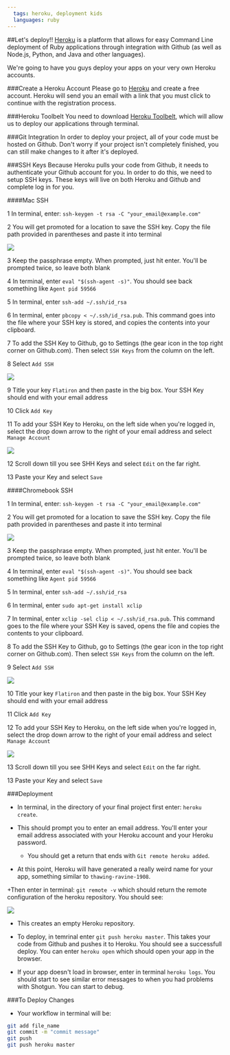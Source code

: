 ```yaml
---
  tags: heroku, deployment kids
  languages: ruby
---
```


##Let's deploy!! 
[Heroku](https://www.heroku.com/) is a platform that allows for easy Command Line deployment of Ruby applications through integration with Github (as well as Node.js, Python, and Java and other languages).

We're going to have you guys deploy your apps on your very own Heroku accounts.


###Create a Heroku Account
Please go to [Heroku](https://www.heroku.com/) and create a free account. Heroku will send you an email with a link that you must click to continue with the registration process.

###Heroku Toolbelt
You need to download [Heroku Toolbelt](https://toolbelt.heroku.com/), which will allow us to deploy our applications through terminal.


###Git Integration
In order to deploy your project, all of your code must be hosted on Github. Don't worry if your project isn't completely finished, you can still make changes to it after it's deployed. 

###SSH Keys
Because Heroku pulls your code from Github, it needs to authenticate your Github account for you. In order to do this, we need to setup SSH keys. These keys will live on both Heroku and Github and complete log in for you.

####Mac SSH

1 In terminal, enter: `ssh-keygen -t rsa -C "your_email@example.com"`

2 You will get promoted for a location to save the SSH key. Copy the file path provided in parentheses and paste it into terminal

<img src="https://s3.amazonaws.com/after-school-assets/ssh-key-location.png">

3 Keep the passphrase empty. When prompted, just hit enter. You'll be prompted twice, so leave both blank

4 In terminal, enter `eval "$(ssh-agent -s)"`. You should see back something like `Agent pid 59566`

5 In terminal, enter `ssh-add ~/.ssh/id_rsa`

6 In terminal, enter `pbcopy < ~/.ssh/id_rsa.pub`. This command goes into the file where your SSH key is stored, and copies the contents into your clipboard.

7 To add the SSH Key to Github, go to Settings (the gear icon in the top right corner on Github.com). Then select `SSH Keys` from the column on the left.

8 Select `Add SSH`

<img src="https://s3.amazonaws.com/after-school-assets/add-shh.png">

9 Title your key `Flatiron` and then paste in the big box. Your SSH Key should end with your email address

10 Click `Add Key`

11 To add your SSH Key to Heroku, on the left side when you're logged in, select the drop down arrow to the right of your email address and select `Manage Account`

<img src="https://s3.amazonaws.com/after-school-assets/heroku-ssh.png">

12 Scroll down till you see SHH Keys and select `Edit` on the far right.

13 Paste your Key and select `Save`

####Chromebook SSH


1 In terminal, enter: `ssh-keygen -t rsa -C "your_email@example.com"`

2 You will get promoted for a location to save the SSH key. Copy the file path provided in parentheses and paste it into terminal

<img src="https://s3.amazonaws.com/after-school-assets/ssh-key-location.png">

3 Keep the passphrase empty. When prompted, just hit enter. You'll be prompted twice, so leave both blank

4 In terminal, enter `eval "$(ssh-agent -s)"`. You should see back something like `Agent pid 59566`

5 In terminal, enter `ssh-add ~/.ssh/id_rsa`

6 In terminal, enter `sudo apt-get install xclip`

7 In terminal, enter `xclip -sel clip < ~/.ssh/id_rsa.pub`. This command goes to the file where your SSH Key is saved, opens the file and copies the contents to your clipboard.

8 To add the SSH Key to Github, go to Settings (the gear icon in the top right corner on Github.com). Then select `SSH Keys` from the column on the left.

9 Select `Add SSH`

<img src="https://s3.amazonaws.com/after-school-assets/add-shh.png">

10 Title your key `Flatiron` and then paste in the big box. Your SSH Key should end with your email address

11 Click `Add Key`

12 To add your SSH Key to Heroku, on the left side when you're logged in, select the drop down arrow to the right of your email address and select `Manage Account`

<img src="https://s3.amazonaws.com/after-school-assets/heroku-ssh.png">

13 Scroll down till you see SHH Keys and select `Edit` on the far right.

13 Paste your Key and select `Save`

###Deployment
+ In terminal, in the directory of your final project first enter: `heroku create`. 

+ This should prompt you to enter an email address. You'll enter your email address associated with your Heroku account and your Heroku password.
  * You should get a return that ends with `Git remote heroku added`.

+ At this point, Heroku will have generated a really weird name for your app, something similar to `thawing-ravine-1908`. 
 
+Then enter in terminal: `git remote -v` which should return the remote configuration of the heroku repository. You should see:

<img src="https://s3.amazonaws.com/after-school-assets/heroku-remote.png">

  * This creates an empty Heroku repository. 

+ To deploy, in temrinal enter `git push heroku master`. This takes your code from Github and pushes it to Heroku. You should see a successfull deploy. You can enter `heroku open` which should open your app in the browser.

+ If your app doesn't load in browser, enter in terminal `heroku logs`. You should start to see similar error messages to when you had problems with Shotgun. You can start to debug.


###To Deploy Changes

+ Your workflow in terminal will be:

```bash
git add file_name
git commit -m "commit message"
git push
git push heroku master
```